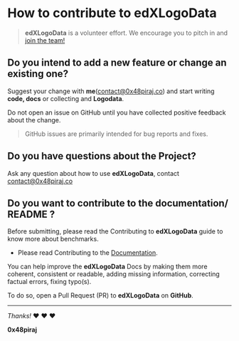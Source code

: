 
# How to contribute to edXLogoData

> **edXLogoData** is a volunteer effort. We encourage you to pitch in and [join the team!]()

## Do you intend to add a new feature or change an existing one?

Suggest your change with **me**([contact@0x48piraj.co]()) and start writing **code, docs** or collecting and **Logodata**.

Do not open an issue on GitHub until you have collected positive feedback about the change.
> GitHub issues are primarily intended for bug reports and fixes.

## Do you have questions about the Project?

Ask any question about how to use **edXLogoData**, contact [contact@0x48piraj.co]()

## Do you want to contribute to the documentation/ README ?
Before submitting, please read the Contributing to **edXLogoData** guide to know more about benchmarks.

* Please read Contributing to the [Documentation]().

You can help improve the **edXLogoData** Docs by making them more coherent, consistent or readable, adding missing information, correcting factual errors, fixing typo(s).

To do so, open a Pull Request (PR) to **edXLogoData** on **GitHub**.

---

*Thanks!* :heart: :heart: :heart:

**0x48piraj**
